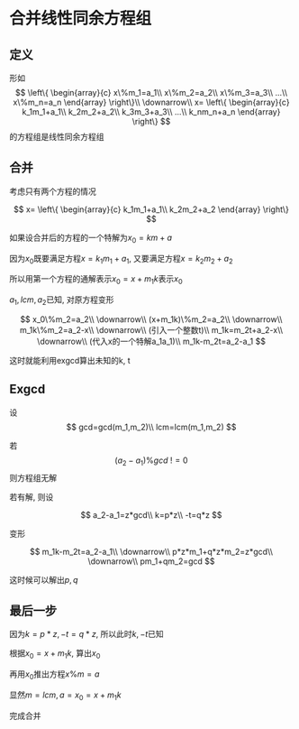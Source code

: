 # 合并线性同余方程组

## 定义

形如
$$
\left\{
\begin{array}{c}
x\%m_1=a_1\\
x\%m_2=a_2\\
x\%m_3=a_3\\
...\\
x\%m_n=a_n
\end{array}
\right\}\\
\downarrow\\
x=
\left\{
\begin{array}{c}
k_1m_1+a_1\\
k_2m_2+a_2\\
k_3m_3+a_3\\
...\\
k_nm_n+a_n
\end{array}
\right\}
$$
的方程组是线性同余方程组

## 合并

考虑只有两个方程的情况

$$
x=
\left\{
\begin{array}{c}
k_1m_1+a_1\\
k_2m_2+a_2
\end{array}
\right\}
$$

如果设合并后的方程的一个特解为$x_0=km+a$

因为$x_0$既要满足方程$x=k_1m_1+a_1$, 又要满足方程$x=k_2m_2+a_2$

所以用第一个方程的通解表示$x_0=x+m_1k$表示$x_0$

$a_1 ,lcm , a_2$已知, 对原方程变形

$$
x_0\%m_2=a_2\\
\downarrow\\
(x+m_1k)\%m_2=a_2\\
\downarrow\\
m_1k\%m_2=a_2-x\\
\downarrow\\
(引入一个整数t)\\
m_1k=m_2t+a_2-x\\
\downarrow\\
(代入x的一个特解a_1a_1)\\
m_1k-m_2t=a_2-a_1
$$

这时就能利用exgcd算出未知的k, t

## Exgcd

设
$$
gcd=gcd(m_1,m_2)\\
lcm=lcm(m_1,m_2)
$$

若
$$
(a_2-a_1)\%gcd\ !=0
$$
则方程组无解

若有解, 则设

$$
a_2-a_1=z*gcd\\
k=p*z\\
-t=q*z
$$

变形

$$
m_1k-m_2t=a_2-a_1\\
\downarrow\\
p*z*m_1+q*z*m_2=z*gcd\\
\downarrow\\
pm_1+qm_2=gcd
$$

这时候可以解出$p, q$

## 最后一步

因为$k=p*z, -t=q*z$, 所以此时$k, -t$已知

根据$x_0=x+m_1k$, 算出$x_0$

再用$x_0$推出方程$x\%m=a$

显然$m=lcm, a=x_0=x+m_1k$

完成合并
